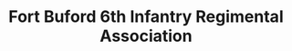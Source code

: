 ---
layout: repo
title: "Fort Buford 6th Infantry Regimental Association"
id: 6485
permalink: repos/6485/
---